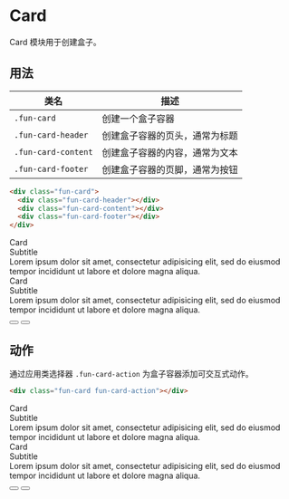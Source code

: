 # Card

Card 模块用于创建盒子。

## 用法

| 类名                | 描述                           |
| ------------------- | ------------------------------ |
| `.fun-card`         | 创建一个盒子容器               |
| `.fun-card-header`  | 创建盒子容器的页头，通常为标题 |
| `.fun-card-content` | 创建盒子容器的内容，通常为文本 |
| `.fun-card-footer`  | 创建盒子容器的页脚，通常为按钮 |

```html
<div class="fun-card">
  <div class="fun-card-header"></div>
  <div class="fun-card-content"></div>
  <div class="fun-card-footer"></div>
</div>
```

<div class="fun-grid fun-child-width-1-1 fun-grid-small fun-grid-template-column-small">
<div class="fun-card">
  <div class="fun-card-header">
    <div class="fun-text-title">Card</div>
    <div class="fun-text-subtitle">Subtitle</div>
  </div>
  <div class="fun-card-content">
  Lorem ipsum dolor sit amet, consectetur adipisicing elit, sed do eiusmod tempor incididunt ut labore et dolore magna aliqua.
  </div>
</div>

<div class="fun-card">
  <div class="fun-card-header">
    <div class="fun-text-title">Card</div>
    <div class="fun-text-subtitle">Subtitle</div>
  </div>
  <div class="fun-card-content">
  Lorem ipsum dolor sit amet, consectetur adipisicing elit, sed do eiusmod tempor incididunt ut labore et dolore magna aliqua.
  </div>
  <div class="fun-card-footer fun-flex fun-main-end">
  <button class="fun-button fun-icon-button">
    <i class="far fa-heart"></i>
  </button>
  <button class="fun-button fun-icon-button">
    <i class="far fa-bookmark"></i>
  </button>
  </div>
</div>
</div>

## 动作

通过应用类选择器 `.fun-card-action` 为盒子容器添加可交互式动作。

```html
<div class="fun-card fun-card-action"></div>
```

<div class="fun-grid fun-child-width-1-1 fun-grid-small fun-grid-template-column-small">
<div class="fun-card fun-card-action">
  <div class="fun-card-header">
    <div class="fun-text-title">Card</div>
    <div class="fun-text-subtitle">Subtitle</div>
  </div>
  <div class="fun-card-content">
  Lorem ipsum dolor sit amet, consectetur adipisicing elit, sed do eiusmod tempor incididunt ut labore et dolore magna aliqua.
  </div>
</div>

<div class="fun-card">
  <div class="fun-card-action">
  <div class="fun-card-header">
    <div class="fun-text-title">Card</div>
  <div class="fun-text-subtitle">Subtitle</div>
  </div>
  <div class="fun-card-content">
  Lorem ipsum dolor sit amet, consectetur adipisicing elit, sed do eiusmod tempor incididunt ut labore et dolore magna aliqua.
  </div>
  </div>
  <div class="fun-card-footer fun-flex fun-main-end">
  <button class="fun-button fun-icon-button">
    <i class="far fa-heart"></i>
  </button>
  <button class="fun-button fun-icon-button">
    <i class="far fa-bookmark"></i>
  </button>
  </div>
</div>
</div>
